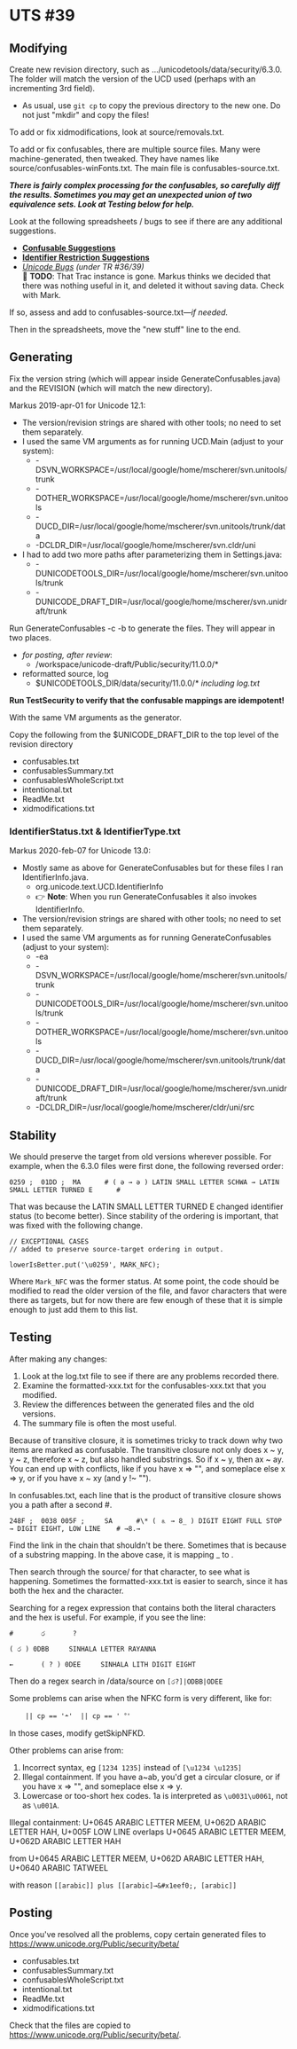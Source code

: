# UTS #39

## Modifying

Create new revision directory, such as .../unicodetools/data/security/6.3.0. The
folder will match the version of the UCD used (perhaps with an incrementing 3rd
field).

*   As usual, use `git cp` to copy the previous directory to the new one. Do not
    just "mkdir" and copy the files!

To add or fix xidmodifications, look at source/removals.txt.

To add or fix confusables, there are multiple source files. Many were
machine-generated, then tweaked. They have names like
source/confusables-winFonts.txt. The main file is confusables-source.txt.

***There is fairly complex processing for the confusables, so carefully diff the
results. Sometimes you may get an unexpected union of two equivalence sets. Look
at Testing below for help.***

Look at the following spreadsheets / bugs to see if there are any additional
suggestions.

*   **[Confusable
    Suggestions](https://docs.google.com/spreadsheet/ccc?key=0ArRWBHdd5mx-dHRXelRVbXRYSVp2QTNDdTBlV1I5X1E&usp=drive_web#gid=0)**
*   **[Identifier Restriction
    Suggestions](https://docs.google.com/spreadsheet/ccc?key=0ArRWBHdd5mx-dEJJWkdzZzk4cDRYbEVLTmhraGN0Q3c&usp=drive_web#gid=0)**
*   *[Unicode
    Bugs](http://www.unicode.org/edcom/bugtrack/query?status=accepted&status=assigned&status=new&status=reopened&group=component&order=priority&col=id&col=summary&col=status&col=type&col=priority&col=milestone&col=component&owner=mark&report=10)
    (under TR #36/39)*\
    :construction: **TODO**: That Trac instance is gone.
    Markus thinks we decided that there was nothing useful in it,
    and deleted it without saving data. Check with Mark.

If so, assess and add to confusables-source.txt—*if needed.*

Then in the spreadsheets, move the "new stuff" line to the end.

## Generating

Fix the version string (which will appear inside GenerateConfusables.java) and
the REVISION (which will match the new directory).

Markus 2019-apr-01 for Unicode 12.1:

*   The version/revision strings are shared with other tools; no need to set
    them separately.
*   I used the same VM arguments as for running UCD.Main (adjust to your
    system):
    *   -DSVN_WORKSPACE=/usr/local/google/home/mscherer/svn.unitools/trunk
    *   -DOTHER_WORKSPACE=/usr/local/google/home/mscherer/svn.unitools
    *   -DUCD_DIR=/usr/local/google/home/mscherer/svn.unitools/trunk/data
    *   -DCLDR_DIR=/usr/local/google/home/mscherer/svn.cldr/uni
*   I had to add two more paths after parameterizing them in Settings.java:
    *   -DUNICODETOOLS_DIR=/usr/local/google/home/mscherer/svn.unitools/trunk
    *   -DUNICODE_DRAFT_DIR=/usr/local/google/home/mscherer/svn.unidraft/trunk

Run GenerateConfusables -c -b to generate the files. They will appear in two
places.

*   *for posting, after review*:
    *    /workspace/unicode-draft/Public/security/11.0.0/*
*   reformatted source, log
    *   $UNICODETOOLS_DIR/data/security/11.0.0/* *including log.txt*

**Run TestSecurity to verify that the confusable mappings are idempotent!**

With the same VM arguments as the generator.

Copy the following from the $UNICODE_DRAFT_DIR to the top level of the revision
directory

*   confusables.txt
*   confusablesSummary.txt
*   confusablesWholeScript.txt
*   intentional.txt
*   ReadMe.txt
*   xidmodifications.txt

### IdentifierStatus.txt & IdentifierType.txt

Markus 2020-feb-07 for Unicode 13.0:

*   Mostly same as above for GenerateConfusables but for these files I ran
    IdentifierInfo.java.
    *   org.unicode.text.UCD.IdentifierInfo
    *   :point_right: **Note**: When you run GenerateConfusables it also invokes
        IdentifierInfo.
*   The version/revision strings are shared with other tools; no need to set
    them separately.
*   I used the same VM arguments as for running GenerateConfusables (adjust to
    your system):
    *   -ea
    *   -DSVN_WORKSPACE=/usr/local/google/home/mscherer/svn.unitools/trunk
    *   -DUNICODETOOLS_DIR=/usr/local/google/home/mscherer/svn.unitools/trunk
    *   -DOTHER_WORKSPACE=/usr/local/google/home/mscherer/svn.unitools
    *   -DUCD_DIR=/usr/local/google/home/mscherer/svn.unitools/trunk/data
    *   -DUNICODE_DRAFT_DIR=/usr/local/google/home/mscherer/svn.unidraft/trunk
    *   -DCLDR_DIR=/usr/local/google/home/mscherer/cldr/uni/src

## Stability

We should preserve the target from old versions wherever possible. For example,
when the 6.3.0 files were first done, the following reversed order:
```
0259 ;  01DD ;  MA      # ( ə → ǝ ) LATIN SMALL LETTER SCHWA → LATIN SMALL LETTER TURNED E      #
```

That was because the LATIN SMALL LETTER TURNED E changed identifier status (to
become better). Since stability of the ordering is important, that was fixed
with the following change.
```
// EXCEPTIONAL CASES
// added to preserve source-target ordering in output.

lowerIsBetter.put('\u0259', MARK_NFC);
```

Where `Mark_NFC` was the former status. At some point, the code should be modified
to read the older version of the file, and favor characters that were there as
targets, but for now there are few enough of these that it is simple enough to
just add them to this list.

## Testing

After making any changes:

1.  Look at the log.txt file to see if there are any problems recorded there.
2.  Examine the formatted-xxx.txt for the confusables-xxx.txt that you modified.
3.  Review the differences between the generated files and the old versions.
4.  The summary file is often the most useful.

Because of transitive closure, it is sometimes tricky to track down why two
items are marked as confusable. The transitive closure not only does x ~ y, y ~
z, therefore x ~ z, but also handled substrings. So if x ~ y, then ax ~ ay. You
can end up with conflicts, like if you have x => "", and someplace else x => y,
or if you have x ~ xy (and y !~ "").

In confusables.txt, each line that is the product of transitive closure shows
you a path after a second #.
```
248F ;  0038 005F ;     SA      #\* ( ⒏ → 8_ ) DIGIT EIGHT FULL STOP → DIGIT EIGHT, LOW LINE    # →8.→
```

Find the link in the chain that shouldn't be there. Sometimes that is because of
a substring mapping. In the above case, it is mapping _ to .

Then search through the source/ for that character, to see what is happening.
Sometimes the formatted-xxx.txt is easier to search, since it has both the hex
and the character.

Searching for a regex expression that contains both the literal characters and
the hex is useful. For example, if you see the line:
```
#       ර       ?

(‎ ර ‎) 0DBB     SINHALA LETTER RAYANNA

←       (‎ ? ‎) 0DEE     SINHALA LITH DIGIT EIGHT
```

Then do a regex search in /data/source on `[ර?]|ODBB|ODEE`

Some problems can arise when the NFKC form is very different, like for:
```
    || cp == '﬩'  || cp == '︒'
```

In those cases, modify getSkipNFKD.

Other problems can arise from:

1.  Incorrect syntax, eg `[1234 1235]` instead of `[\u1234 \u1235]`
2.  Illegal containment. If you have a~ab, you'd get a circular closure, or if
    you have x => "", and someplace else x => y.
3.  Lowercase or too-short hex codes. 1a is interpreted as `\u0031\u0061`, not
    as `\u001A`.

Illegal containment: U+0645 ARABIC LETTER MEEM, U+062D ARABIC LETTER HAH, U+005F
LOW LINE overlaps U+0645 ARABIC LETTER MEEM, U+062D ARABIC LETTER HAH

from U+0645 ARABIC LETTER MEEM, U+062D ARABIC LETTER HAH, U+0640 ARABIC TATWEEL

with reason `[[arabic]] plus [[arabic]→&#x1eef0;, [arabic]]`

## Posting

Once you've resolved all the problems, copy certain generated files to
https://www.unicode.org/Public/security/beta/

*   confusables.txt
*   confusablesSummary.txt
*   confusablesWholeScript.txt
*   intentional.txt
*   ReadMe.txt
*   xidmodifications.txt

Check that the files are copied to https://www.unicode.org/Public/security/beta/.

